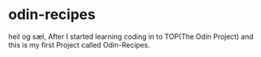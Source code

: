 # odin-recipes

heil og sæl,
After I started learning coding in to TOP(The Odin Project) and this is my first Project called Odin-Recipes.
